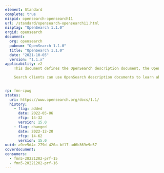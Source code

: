 ```yaml
---
element: Standard
complete: true
nispid: opensearch-opensearch11
url: /standard/opensearch-opensearch11.html
nisptag: "OpenSearch 1.1.0"
orgid: opensearch
document:
  org: opensearch
  pubnum: "OpenSearch 1.1.0"
  title: "OpenSearch 1.1.0"
  date: "2021-10-05"
  version: "1.1.x"
applicability: >2
    This document defines the OpenSearch description document, the OpenSearch Query element, the OpenSearch URL template syntax, and the OpenSearch response elements. Collectively these formats may be referred to as OpenSearch 1.1 or simply OpenSearch.

    Search clients can use OpenSearch description documents to learn about the public interface of a search engine. These description documents contain parameterized URL templates that indicate how the search client should make search requests. Search engines can use the OpenSearch response elements to add search metadata to results in a variety of content formats.

  
rp: fmn-cpwg
status:
  uri: https://www.opensearch.org/docs/1.1/
  history: 
    - flag: added
      date: 2022-05-06
      rfcp: 14-32
      version: 15.0
    - flag: changed
      date: 2022-12-20
      rfcp: 14-62
      version: 15.0
uuid: a9ee5d4c-279d-420a-bf17-ad6b369e9e57
coverdocument:
consumers:
  - fmn5-20221202-prf-15
  - fmn5-20221202-prf-16
---
```

